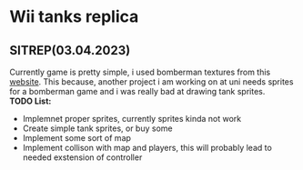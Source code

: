 <h1>Wii tanks replica</h1>

<div>
<h2>SITREP(03.04.2023)</h2>
    <p>
    Currently game is pretty simple, i used bomberman textures from this <a href="https://www.spriters-resource.com/fullview/7943/">website</a>. This because, another project i am working on at uni needs sprites for a bomberman game and i was really bad at drawing tank sprites. <br>
    <b>TODO List:</b>
        <ul>
            <li>Implemnet proper sprites, currently sprites kinda not work</li>
            <li>Create simple tank sprites, or buy some</li>
            <li>Implement some sort of map</li>
            <li>Implement collison with map and players, this will probably lead to needed exstension of controller</li>
        </ul>
    </p>
</div>